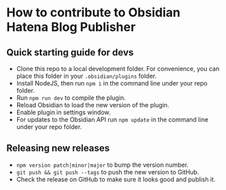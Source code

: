 # How to contribute to Obsidian Hatena Blog Publisher

## Quick starting guide for devs

- Clone this repo to a local development folder. For convenience, you can place this folder in your `.obsidian/plugins` folder.
- Install NodeJS, then run `npm i` in the command line under your repo folder.
- Run `npm run dev` to compile the plugin.
- Reload Obsidian to load the new version of the plugin.
- Enable plugin in settings window.
- For updates to the Obsidian API run `npm update` in the command line under your repo folder.

## Releasing new releases

- `npm version patch|minor|major` to bump the version number.
- `git push && git push --tags` to push the new version to GitHub.
- Check the release on GitHub to make sure it looks good and publish it.
